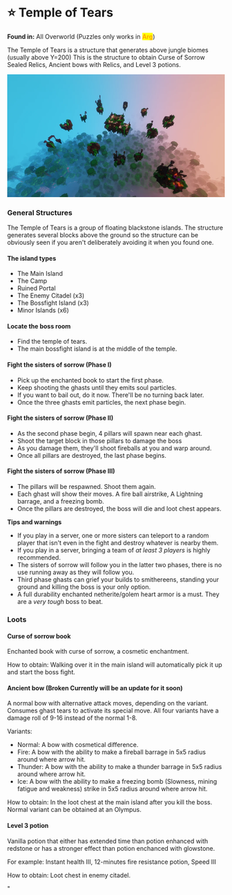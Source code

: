 # ⭐ Temple of Tears

**Found in:** All Overworld (Puzzles only works in <mark style="color:orange;">**Arg**</mark>)

The Temple of Tears is a structure that generates above jungle biomes (usually above Y=200) This is the structure to obtain Curse of Sorrow Sealed Relics, Ancient bows with Relics, and Level 3 potions.

![](<../../../.gitbook/assets/image (247).png>)

### General Structures

The Temple of Tears is a group of floating blackstone islands. The structure generates several blocks above the ground so the structure can be obviously seen if you aren't deliberately avoiding it when you found one.

#### The island types

* The Main Island
* The Camp
* Ruined Portal
* The Enemy Citadel (x3)
* The Bossfight Island (x3)
* Minor Islands (x6)

#### Locate the boss room

* Find the temple of tears.
* The main bossfight island is at the middle of the temple.

#### Fight the sisters of sorrow (Phase I)

* Pick up the enchanted book to start the first phase.
* Keep shooting the ghasts until they emits soul particles.
* If you want to bail out, do it now. There'll be no turning back later.
* Once the three ghasts emit particles, the next phase begin.

#### Fight the sisters of sorrow (Phase II)

* As the second phase begin, 4 pillars will spawn near each ghast.
* Shoot the target block in those pillars to damage the boss
* As you damage them, they'll shoot fireballs at you and warp around.
* Once all pillars are destroyed, the last phase begins.

#### Fight the sisters of sorrow (Phase III)

* The pillars will be respawned. Shoot them again.
* Each ghast will show their moves. A fire ball airstrike, A Lightning barrage, and a freezing bomb.
* Once the pillars are destroyed, the boss will die and loot chest appears.

**Tips and warnings**

* If you play in a server, one or more sisters can teleport to a random player that isn't even in the fight and destroy whatever is nearby them.
* If you play in a server, bringing a team of _at least 3 players_ is highly recommended.
* The sisters of sorrow will follow you in the latter two phases, there is no use running away as they will follow you.
* Third phase ghasts can grief your builds to smithereens, standing your ground and killing the boss is your only option.
* A full durability enchanted netherite/golem heart armor is a must. They are a _very tough_ boss to beat.

### Loots

#### Curse of sorrow book

Enchanted book with curse of sorrow, a cosmetic enchantment.

How to obtain: Walking over it in the main island will automatically pick it up and start the boss fight.

#### Ancient bow (Broken Currently will be an update for it soon)

A normal bow with alternative attack moves, depending on the variant. Consumes ghast tears to activate its special move. All four variants have a damage roll of 9-16 instead of the normal 1-8.

Variants:

* Normal: A bow with cosmetical difference.
* Fire: A bow with the ability to make a fireball barrage in 5x5 radius around where arrow hit.
* Thunder: A bow with the ability to make a thunder barrage in 5x5 radius around where arrow hit.
* Ice: A bow with the ability to make a freezing bomb (Slowness, mining fatigue and weakness) strike in 5x5 radius around where arrow hit.

How to obtain: In the loot chest at the main island after you kill the boss. Normal variant can be obtained at an Olympus.

#### Level 3 potion

Vanilla potion that either has extended time than potion enhanced with redstone or has a stronger effect than potion enchanced with glowstone.

For example: Instant health III, 12-minutes fire resistance potion, Speed III

How to obtain: Loot chest in enemy citadel.

"

